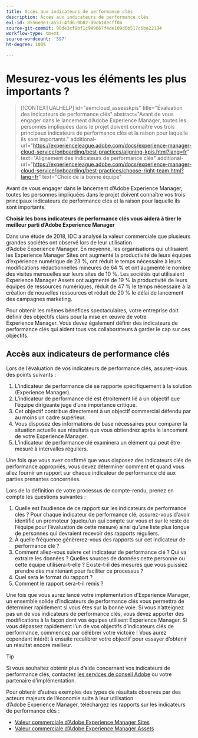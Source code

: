 ```yaml
---
title: Accès aux indicateurs de performance clés
description: Accès aux indicateurs de performance clés
exl-id: 8556e0e3-a557-4fd6-9b82-09cb1decff0a
source-git-commit: 90de3cf9bf1c949667f4de109d0b517c6be22184
workflow-type: tm+mt
source-wordcount: '597'
ht-degree: 100%

---
```


# Mesurez-vous les éléments les plus importants ?

>[!CONTEXTUALHELP]
>id="aemcloud_assesskpis"
>title="Évaluation des indicateurs de performance clés"
>abstract="Avant de vous engager dans le lancement d’Adobe Experience Manager, toutes les personnes impliquées dans le projet doivent connaître vos trois principaux indicateurs de performance clés et la raison pour laquelle ils sont importants."
>additional-url="https://experienceleague.adobe.com/docs/experience-manager-cloud-service/onboarding/best-practices/aligning-kpis.html?lang=fr" text="Alignement des indicateurs de performance clés"
>additional-url="https://experienceleague.adobe.com/docs/experience-manager-cloud-service/onboarding/best-practices/choose-right-team.html?lang=fr" text="Choix de la bonne équipe"

Avant de vous engager dans le lancement d’Adobe Experience Manager, toutes les personnes impliquées dans le projet doivent connaître vos trois principaux indicateurs de performance clés et la raison pour laquelle ils sont importants.

**Choisir les bons indicateurs de performance clés vous aidera à tirer le meilleur parti d’Adobe Experience Manager**


Dans une étude de 2018, IDC a analysé la valeur commerciale que plusieurs grandes sociétés ont observé lors de leur utilisation d’Adobe Experience Manager. En moyenne, les organisations qui utilisaient les Experience Manager Sites ont augmenté la productivité de leurs équipes d’expérience numérique de 23 %, ont réduit le temps nécessaire à leurs modifications rédactionnelles mineures de 64 % et ont augmenté le nombre des visites mensuelles sur leurs sites de 10 %. Les sociétés qui utilisaient Experience Manager Assets ont augmenté de 19 % la productivité de leurs équipes de ressources numériques, réduit de 47 % le temps nécessaire à la création de nouvelles ressources et réduit de 20 % le délai de lancement des campagnes marketing.

Pour obtenir les mêmes bénéfices spectaculaires, votre entreprise doit définir des objectifs clairs pour la mise en œuvre de votre Experience Manager. Vous devez également définir des indicateurs de performance clés qui aident tous vos collaborateurs à garder le cap sur ces objectifs.

## Accès aux indicateurs de performance clés

Lors de l’évaluation de vos indicateurs de performance clés, assurez-vous des points suivants :

1. L’indicateur de performance clé se rapporte spécifiquement à la solution (Experience Manager).
1. L’indicateur de performance clé est étroitement lié à un objectif que l’équipe dirigeante juge d’une importance critique.
1. Cet objectif contribue directement à un objectif commercial défendu par au moins un cadre supérieur.
1. Vous disposez des informations de base nécessaires pour comparer la situation actuelle aux résultats que vous obtiendrez après le lancement de votre Experience Manager.
1. L’indicateur de performance clé examinera un élément qui peut être mesuré à intervalles réguliers.

Une fois que vous avez confirmé que vous disposez des indicateurs clés de performance appropriés, vous devez déterminer comment et quand vous allez fournir un rapport sur chaque indicateur de performance clé aux parties prenantes concernées.

Lors de la définition de votre processus de compte-rendu, prenez en compte les questions suivantes :

1. Quelle est l’audience de ce rapport sur les indicateurs de performance clés ? Pour chaque indicateur de performance clé, assurez-vous d’avoir identifié un promoteur (quelqu’un qui compte sur vous et sur le reste de l’équipe pour l’évaluation de cette mesure) ainsi qu’une liste plus longue de personnes qui devraient recevoir des rapports réguliers.
1. À quelle fréquence génèrerez-vous des rapports sur cet indicateur de performance clé ?
1. Comment allez-vous suivre cet indicateur de performance clé ? Qui va extraire les données ? Quelles sources de données cette personne ou cette équipe utilisera-t-elle ? Existe-t-il des mesures que vous puissiez prendre dès maintenant pour faciliter ce processus ?
1. Quel sera le format du rapport ?
1. Comment le rapport sera-t-il remis ?

Une fois que vous aurez lancé votre implémentation d’Experience Manager, un ensemble solide d’indicateurs de performance clés vous permettra de déterminer rapidement si vous êtes sur la bonne voie. Si vous n’atteignez pas un de vos indicateurs de performance clés, vous devez apporter des modifications à la façon dont vos équipes utilisent Experience Manager. Si vous dépassez rapidement l’un de vos objectifs d’indicateurs clés de performance, commencez par célébrer votre victoire ! Vous aurez cependant intérêt à ensuite recalibrer votre objectif pour essayer d’obtenir un résultat encore meilleur.

>[!TIP]
>
> Si vous souhaitez obtenir plus d’aide concernant vos indicateurs de performance clés, contactez [les services de conseil Adobe](https://www.adobe.com/fr/experience-cloud/consulting-services.html) ou votre partenaire d’implémentation.

Pour obtenir d’autres exemples des types de résultats observés par des acteurs majeurs de l’économie suite à leur utilisation d’Adobe Experience Manager, téléchargez les rapports sur les indicateurs de performance clés :
* [Valeur commerciale d’Adobe Experience Manager Sites](https://www.adobe.com/content/dam/acom/en/modal-offers/idc-aem-sites-q218/pdfs/22037555.en.aem.whitepaper.IDCBusinessValueAEMSites.pdf)
* [Valeur commerciale d’Adobe Experience Manager Assets](https://www.images2.adobe.com/content/dam/acom/en/modal-offers/idc-aem-Assets-q218/pdfs/220380622.en.aem.whitepaper.IDCBusinessValueAEMAssets.pdf)
